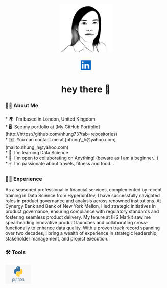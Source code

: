 <div align="center">
  <img height="150" src="https://github.com/nhung73/nhung73/blob/main/NM.png" />
</div>

###

<div align="center">
  <a href="https://www.linkedin.com/in/nhungmascio" target="_blank" rel="noreferrer">
    <picture>
      <source media="(prefers-color-scheme: dark)" srcset="https://github.com/nhung73/nhung73/blob/0e536b3839381f4a8dafed704af41ae27b04c1be/linkedIn.png?raw=true" />
      <source media="(prefers-color-scheme: light)" srcset="https://github.com/nhung73/nhung73/blob/0e536b3839381f4a8dafed704af41ae27b04c1be/linkedIn.png?raw=true" />
      <img src="https://github.com/nhung73/nhung73/blob/0e536b3839381f4a8dafed704af41ae27b04c1be/linkedIn.png?raw=true" width="32" height="32" />
    </picture>
  </a>
</p>


###

<h1 align="center">hey there 👋</h1>

###

<h3 align="left">👩‍💻  About Me</h3>

###

<p align="left">
*   🌍  I'm based in London, United Kingdom <br>
*   🖥️  See my portfolio at [My GitHub Portfolio](http://https://github.com/nhung73?tab=repositories) <br>
*   ✉️  You can contact me at [nhung\_h@yahoo.com](mailto:nhung_h@yahoo.com) <br>
*   🧠  I'm learning Data Science <br>
*   🤝  I'm open to collaborating on Anything! (beware as I am a beginner...) <br>
*   ⚡  I'm passionate about travels, fitness and food... <br>
</p>

###

<h3 align="left">👩‍💻  Experience</h3>

<p align="left">
As a seasoned professional in financial services, complemented by recent training in Data Science from HyperionDev, I have successfully navigated roles in product governance and analysis across renowned institutions. At Cynergy Bank and Bank of New York Mellon, I led strategic initiatives in product governance, ensuring compliance with regulatory standards and fostering seamless product delivery. My tenure at IHS Markit saw me spearheading innovative product launches and collaborating cross-functionally to enhance data quality. With a proven track record spanning over two decades, I bring a wealth of experience in strategic leadership, stakeholder management, and project execution.
</p>

###

<h3 align="left">🛠 Tools</h3>

###

<p align="left">
  <a href="https://www.python.org/" target="_blank" rel="noreferrer">
    <img src="https://github.com/nhung73/nhung73/blob/0e536b3839381f4a8dafed704af41ae27b04c1be/python_logo.png?raw=true" width="80" height="60" alt="Python" />
  </a>
</p>

###
